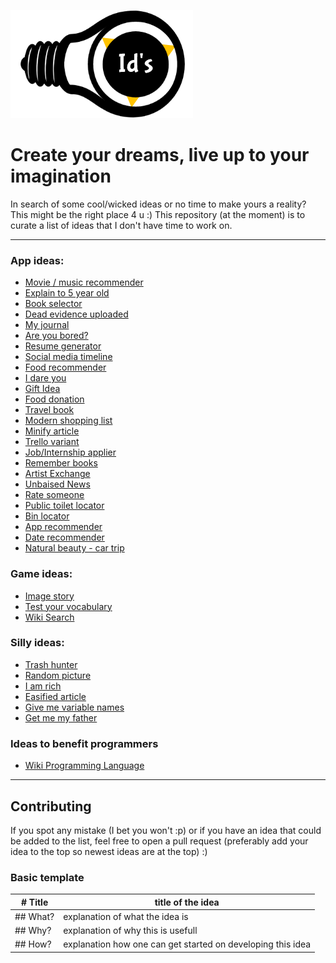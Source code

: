 ![ideas logo](./assets/images/logo.png)

# Create your dreams, live up to your imagination

In search of some cool/wicked ideas or no time to make yours a reality? This might be the right place 4 u :)
This repository (at the moment) is to curate a list of ideas that I don't have time to work on.

---

### App ideas:

- [Movie / music recommender](./assets/md/appIdeas/movieMusicRecommender.md)
- [Explain to 5 year old](./assets/md/appIdeas/5yearOld.md)
- [Book selector](./assets/md/appIdeas/bookSelector.md)
- [Dead evidence uploaded](./assets/md/appIdeas/deadEvidenceUploaded.md)
- [My journal](./assets/md/appIdeas/journalApp.md)
- [Are you bored?](./assets/md/appIdeas/areYouBored.md)
- [Resume generator](./assets/md/appIdeas/resumeGenerator.md)
- [Social media timeline](./assets/md/appIdeas/socialMediaTimeline.md)
- [Food recommender](./assets/md/appIdeas/foodRecommender.md)
- [I dare you](./assets/md/appIdeas/iDareYou.md)
- [Gift Idea](./assets/md/appIdeas/giftIdeas.md)
- [Food donation](./assets/md/appIdeas/findCharities.md)
- [Travel book](./assets/md/appIdeas/travelBook.md)
- [Modern shopping list](./assets/md/appIdeas/modernShoppinglist.md)
- [Minify article](./assets/md/appIdeas/minifyArticle.md)
- [Trello variant](./assets/md/appIdeas/trelloVariant.md)
- [Job/Internship applier](./assets/md/appIdeas/jobApplier.md)
- [Remember books](./assets/md/appIdeas/rememberBooks.md)
- [Artist Exchange](./assets/md/appIdeas/artistExchange.md)
- [Unbaised News](./assets/md/appIdeas/unbaisedNews.md)
- [Rate someone](./assets/md/appIdeas/rateSomeone.md)
- [Public toilet locator](./assets/md/appIdeas/publicToiletLocator.md)
- [Bin locator](./assets/md/appIdeas/binLocator.md)
- [App recommender](./assets/md/appIdeas/appRecommender.md)
- [Date recommender](./assets/md/appIdeas/dateRecommender.md)
- [Natural beauty - car trip](./assets/md/appIdeas/naturalBeautyCarTrip.md)


### Game ideas:

- [Image story](./assets/md/gameIdeas/imgStor.md)
- [Test your vocabulary](./assets/md/gameIdeas/testYourVocab.md)
- [Wiki Search](./assets/md/gameIdeas/wikiSearch.md)

### Silly ideas:

- [Trash hunter](./assets/md/sillyIdeas/trashHunter.md)
- [Random picture](./assets/md/sillyIdeas/randomPicture.md)
- [I am rich](./assets/md/sillyIdeas/iAmRich.md)
- [Easified article](./assets/md/sillyIdeas/articleBreakdown.md)
- [Give me variable names](./assets/md/sillyIdeas/variableNamesForProgrammers.md)
- [Get me my father](./assets/md/sillyIdeas/getMeMyFather.md)

### Ideas to benefit programmers

- [Wiki Programming Language](./assets/md/forProgrammers/wikiProgLang.md)

---

## Contributing

If you spot any mistake (I bet you won't :p) or if you have an idea that could be added to the list, feel free to open a pull request (preferably add your idea to the top so newest ideas are at the top) :)

### Basic template

| # Title  | title of the idea                                           |
| -------- | ----------------------------------------------------------- |
| ## What? | explanation of what the idea is                             |
| ## Why?  | explanation of why this is usefull                          |
| ## How?  | explanation how one can get started on developing this idea |
